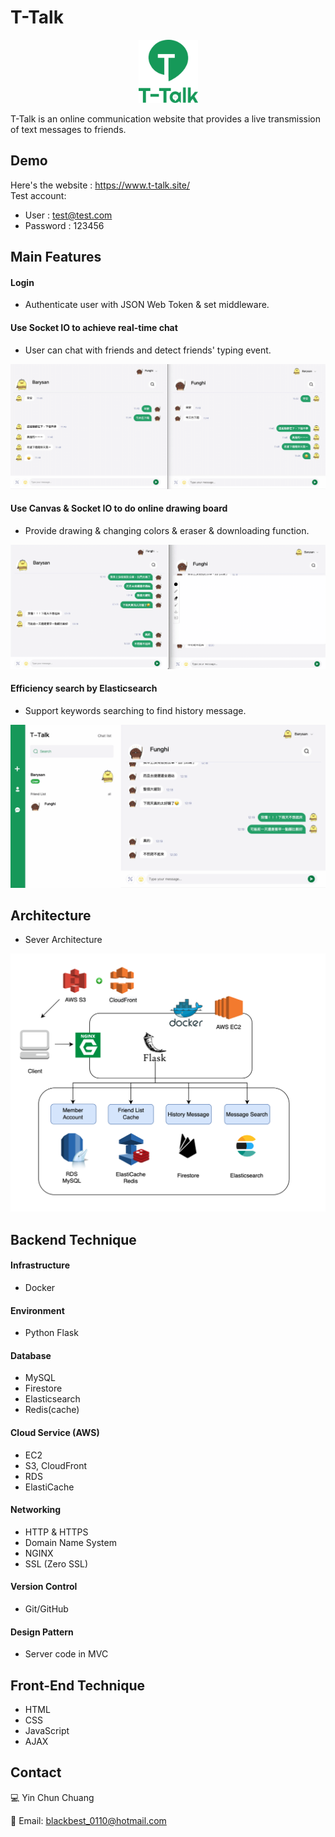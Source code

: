 # T-Talk

<p align="center">
<img src="https://raw.githubusercontent.com/yin0110/t-talk/main/static/img/logo.png" alt="drawing" width="95px"/>
</p>
T-Talk is an online communication website that provides a live transmission of text messages
to friends.

## Demo

Here's the website : https://www.t-talk.site/
</br>Test account:

- User : test@test.com
- Password : 123456

## Main Features

#### Login

- Authenticate user with JSON Web Token & set middleware.

#### Use Socket IO to achieve real-time chat

- User can chat with friends and detect friends' typing event.

<p align="center">
<img src="https://raw.githubusercontent.com/yin0110/t-talk/main/static/img/chat.gif" alt="drawing"/>
</p>

#### Use Canvas & Socket IO to do online drawing board

- Provide drawing & changing colors & eraser & downloading function.

<p align="center">
<img src="https://raw.githubusercontent.com/yin0110/t-talk/main/static/img/paint.gif" alt="drawing"/>
</p>

#### Efficiency search by Elasticsearch

- Support keywords searching to find history message.

<p align="center">
<img src="https://raw.githubusercontent.com/yin0110/t-talk/main/static/img/search.gif" alt="drawing"/>
</p>

## Architecture

- Sever Architecture

<img src="https://raw.githubusercontent.com/yin0110/t-talk/main/static/img/structure.png" alt="drawing"/>

## Backend Technique

#### Infrastructure

- Docker

#### Environment

- Python Flask

#### Database

- MySQL
- Firestore
- Elasticsearch
- Redis(cache)

#### Cloud Service (AWS)

- EC2
- S3, CloudFront
- RDS
- ElastiCache

#### Networking

- HTTP & HTTPS
- Domain Name System
- NGINX
- SSL (Zero SSL)

#### Version Control

- Git/GitHub

#### Design Pattern

- Server code in MVC

## Front-End Technique

- HTML
- CSS
- JavaScript
- AJAX

## Contact

💻 Yin Chun Chuang

📧 Email: blackbest_0110@hotmail.com

<!-- #### Key Points

- Use Socket IO to achieve real-time chat and use room & private room concept to create chatroom & detect the typing event.

- Use Canvas to combine with Socket IO to achieve online drawing board.
- To decrease data access latency, store friend list cache in redis.
- Do paging in history message and load 20 messages per time
- Accelerate history message searching speed by using elastic search. Also search related message.
- Use index in MySQL to accelerate the searching speed. -->

